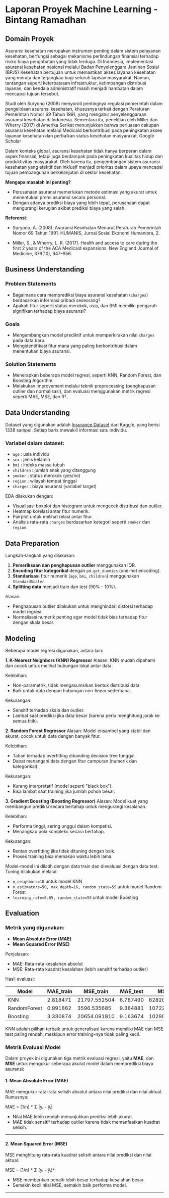 
# Laporan Proyek Machine Learning - Bintang Ramadhan

## Domain Proyek

Asuransi kesehatan merupakan instrumen penting dalam sistem pelayanan kesehatan, berfungsi sebagai mekanisme perlindungan finansial terhadap risiko biaya pengobatan yang tidak terduga. Di Indonesia, implementasi asuransi kesehatan nasional melalui Badan Penyelenggara Jaminan Sosial (BPJS) Kesehatan bertujuan untuk memastikan akses layanan kesehatan yang merata dan terjangkau bagi seluruh lapisan masyarakat. Namun, tantangan seperti keterbatasan infrastruktur, ketimpangan distribusi layanan, dan kendala administratif masih menjadi hambatan dalam mencapai tujuan tersebut.

Studi oleh Suryono (2008) menyoroti pentingnya regulasi pemerintah dalam pengelolaan asuransi kesehatan, khususnya terkait dengan Peraturan Pemerintah Nomor 69 Tahun 1991, yang mengatur penyelenggaraan asuransi kesehatan di Indonesia. Sementara itu, penelitian oleh Miller dan Wherry (2017) di Amerika Serikat menunjukkan bahwa perluasan cakupan asuransi kesehatan melalui Medicaid berkontribusi pada peningkatan akses layanan kesehatan dan perbaikan status kesehatan masyarakat.
Google Scholar

Dalam konteks global, asuransi kesehatan tidak hanya berperan dalam aspek finansial, tetapi juga berdampak pada peningkatan kualitas hidup dan produktivitas masyarakat. Oleh karena itu, pengembangan sistem asuransi kesehatan yang efektif dan inklusif menjadi prioritas dalam upaya mencapai tujuan pembangunan berkelanjutan di sektor kesehatan.

**Mengapa masalah ini penting?**

- Perusahaan asuransi memerlukan metode estimasi yang akurat untuk menentukan premi asuransi secara personal.
- Dengan adanya prediksi biaya yang lebih tepat, perusahaan dapat mengurangi kerugian akibat prediksi biaya yang salah.

**Referensi**:
- Suryono, A. (2008). Asuransi Kesehatan Menurut Peraturan Pemerintah Nomor 69 Tahun 1991. HUMANIS, Jurnal Sosial Ekonomi Humaniora, 2.

- Miller, S., & Wherry, L. R. (2017). Health and access to care during the first 2 years of the ACA Medicaid expansions. New England Journal of Medicine, 376(10), 947–956.

## Business Understanding

### Problem Statements

- Bagaimana cara memprediksi biaya asuransi kesehatan (`charges`) berdasarkan informasi pribadi seseorang?
- Apakah fitur seperti status merokok, usia, dan BMI memiliki pengaruh signifikan terhadap biaya asuransi?

### Goals

- Mengembangkan model prediktif untuk memperkirakan nilai `charges` pada data baru.
- Mengidentifikasi fitur mana yang paling berkontribusi dalam menentukan biaya asuransi.

### Solution Statements

- Menerapkan beberapa model regresi, seperti KNN, Random Forest, dan Boosting Algorithm.
- Melakukan improvement melalui teknik preprocessing (penghapusan outlier dan normalisasi), dan evaluasi menggunakan metrik regresi seperti MAE, MSE, dan R².

## Data Understanding

Dataset yang digunakan adalah [Insurance Dataset](https://www.kaggle.com/datasets/mirichoi0218/insurance) dari Kaggle, yang berisi 1338 sampel. Setiap baris mewakili informasi satu individu.

### Variabel dalam dataset:

- `age` : usia individu
- `sex` : jenis kelamin
- `bmi` : indeks massa tubuh
- `children` : jumlah anak yang ditanggung
- `smoker` : status merokok (yes/no)
- `region` : wilayah tempat tinggal
- `charges` : biaya asuransi (variabel target)

EDA dilakukan dengan:
- Visualisasi boxplot dan histogram untuk mengecek distribusi dan outlier.
- Heatmap korelasi antar fitur numerik.
- Pairplot untuk melihat relasi antar fitur.
- Analisis rata-rata `charges` berdasarkan kategori seperti `smoker` dan `region`.

## Data Preparation

Langkah-langkah yang dilakukan:

1. **Pemeriksaan dan penghapusan outlier** menggunakan IQR.
2. **Encoding fitur kategorikal** dengan `pd.get_dummies` (one-hot encoding).
3. **Standarisasi** fitur numerik (`age`, `bmi`, `children`) menggunakan `StandardScaler`.
4. **Splitting data** menjadi train dan test (90% - 10%).

Alasan:  
- Penghapusan outlier dilakukan untuk menghindari distorsi terhadap model regresi.
- Normalisasi numerik penting agar model tidak bias terhadap fitur dengan skala besar.

## Modeling

Beberapa model regresi digunakan, antara lain:

**1. K-Nearest Neighbors (KNN) Regressor**
Alasan: KNN mudah dipahami dan cocok untuk melihat hubungan lokal antar data.

Kelebihan:
- Non-parametrik, tidak mengasumsikan bentuk distribusi data.
- Baik untuk data dengan hubungan non-linear sederhana.

Kekurangan:
- Sensitif terhadap skala dan outlier.
- Lambat saat prediksi jika data besar (karena perlu menghitung jarak ke semua titik).

**2. Random Forest Regressor**
Alasan: Model ensambel yang stabil dan akurat, cocok untuk data dengan banyak fitur.
  
  Kelebihan:
- Tahan terhadap overfitting dibanding decision tree tunggal.
- Dapat menangani data dengan fitur campuran (numerik dan kategorikal).

Kekurangan:
- Kurang interpretatif (model seperti "black box").
- Bisa lambat saat training jika jumlah pohon besar.

**3. Gradient Boosting (Boosting Regressor)**
Alasan: Model kuat yang membangun prediksi secara bertahap untuk mengurangi kesalahan.
  
  Kelebihan:
- Performa tinggi, sering unggul dalam kompetisi.
- Menangkap pola kompleks secara bertahap.

Kekurangan:
- Rentan overfitting jika tidak dituning dengan baik.
- Proses training bisa memakan waktu lebih lama.

Model-model ini dilatih dengan data train dan dievaluasi dengan data test. Tuning dilakukan melalui:
- `n_neighbors=10` untuk model KNN
- `n_estimators=50, max_depth=16, random_state=55` untuk model Random Forest
- `learning_rate=0.05, random_state=55` untuk model Boosting

## Evaluation

### Metrik yang digunakan:
- **Mean Absolute Error (MAE)**
- **Mean Squared Error (MSE)**

Penjelasan:
- MAE: Rata-rata kesalahan absolut
- MSE: Rata-rata kuadrat kesalahan (lebih sensitif terhadap outlier)

Hasil evaluasi:  

| Model                 | MAE_train	| MSE_train | MAE_test |	MSE_test
|----------------------|---------|----------|----------|----------|
KNN |	2.818471 |	21797.552504 |	6.787490	| 62820.311454
RandomForest |	0.991862	| 3596.535685 |	9.384881 |	107229.404049
Boosting	| 3.330874	| 20654.091810 |	9.163674 |	102908.028757

KNN adalah pilihan terbaik untuk generalisasi karena memiliki MAE dan MSE test paling rendah, meskipun error training-nya tidak paling kecil.

### Metrik Evaluasi Model

Dalam proyek ini digunakan tiga metrik evaluasi regresi, yaitu **MAE**, dan **MSE** untuk mengukur seberapa akurat model dalam memprediksi biaya asuransi:

#### 1. Mean Absolute Error (MAE)
MAE mengukur rata-rata selisih absolut antara nilai prediksi dan nilai aktual. Rumusnya:

MAE = (1/n) * Σ |yᵢ - ŷᵢ|

- Nilai MAE lebih rendah menunjukkan prediksi lebih akurat.
- MAE tidak sensitif terhadap outlier karena tidak memanfaatkan kuadrat selisih.

---

#### 2. Mean Squared Error (MSE)
MSE menghitung rata-rata kuadrat selisih antara nilai prediksi dan nilai aktual:

MSE = (1/n) * Σ (yᵢ - ŷᵢ)²

- MSE memberikan penalti lebih besar terhadap kesalahan besar.
- Semakin kecil nilai MSE, semakin baik performa model.

---
